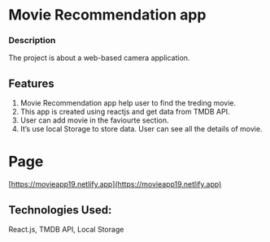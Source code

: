
# Movie Recommendation app

### Description
The project is about a web-based camera application.

## Features

1. Movie Recommendation app help user to find the treding movie. 
2. This app is created using reactjs and get data from TMDB API. 
3. User can add movie in the faviourte section. 
4. It’s use local Storage to store data. User can see all the details of movie.


# Page
[https://movieapp19.netlify.app](https://movieapp19.netlify.app)

## Technologies Used: 
React.js, TMDB API, Local Storage
